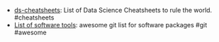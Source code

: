 ---
---

- [ds-cheatsheets](https://github.com/FavioVazquez/ds-cheatsheets): List of Data Science Cheatsheets to rule the world. #cheatsheets
- [List of software tools](http://notes.experimental-software.com/Tools/Tools.html): awesome git list for software packages #git #awesome 